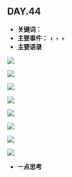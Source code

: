 ## DAY.44
+ **关键词：**
+ **主要事件：**
    + 
    + 
    + 
+ **主要语录**


![](./_image/850147769214748896.png)


![](./_image/78190402224568614.png)


![](./_image/310138153389210812.png)


![](./_image/903506591013600155.png)

![](./_image/609237610980673841.png)

![](./_image/901905647884488554.jpg)


![](./_image/273582561896190274.png)


![](./_image/718868479788443775.png)









+ **一点思考**